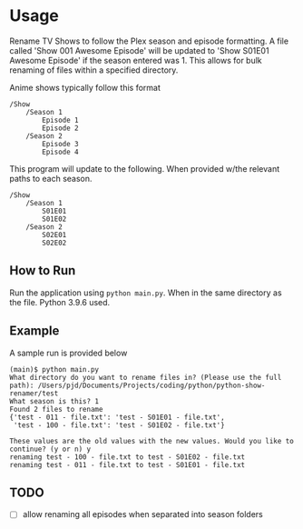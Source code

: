 # Usage
Rename TV Shows to follow the Plex season and episode formatting. A file called 'Show 001 Awesome Episode' will be updated to 'Show S01E01 Awesome Episode' if the season entered was 1. This allows for bulk renaming of files within a specified directory.

Anime shows typically follow this format
```
/Show
    /Season 1
        Episode 1
        Episode 2
    /Season 2
        Episode 3
        Episode 4
```
This program will update to the following. When provided w/the relevant paths to each season.
```
/Show
    /Season 1
        S01E01
        S01E02
    /Season 2
        S02E01
        S02E02
```

## How to Run
Run the application using `python main.py`. When in the same directory as the file. Python 3.9.6 used.

## Example
A sample run is provided below
```
(main)$ python main.py 
What directory do you want to rename files in? (Please use the full path): /Users/pjd/Documents/Projects/coding/python/python-show-renamer/test
What season is this? 1
Found 2 files to rename
{'test - 011 - file.txt': 'test - S01E01 - file.txt',
 'test - 100 - file.txt': 'test - S01E02 - file.txt'}

These values are the old values with the new values. Would you like to continue? (y or n) y
renaming test - 100 - file.txt to test - S01E02 - file.txt
renaming test - 011 - file.txt to test - S01E01 - file.txt
```

## TODO
- [ ] allow renaming all episodes when separated into season folders